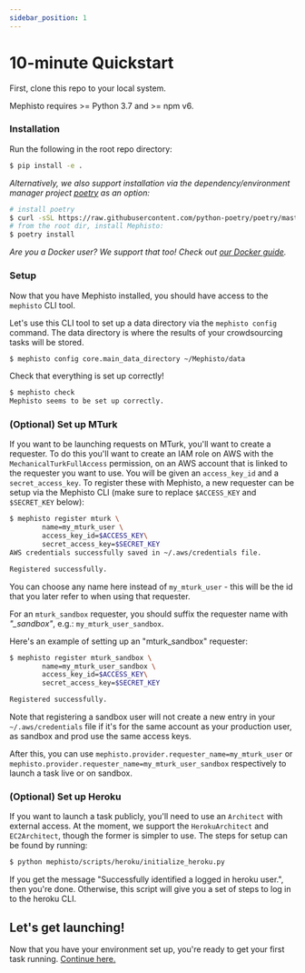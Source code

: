 ```yaml
---
sidebar_position: 1
---
```


# 10-minute Quickstart

First, clone this repo to your local system.

Mephisto requires >= Python 3.7 and >= npm v6.

### Installation

Run the following in the root repo directory:

```bash
$ pip install -e .
```

*Alternatively, we also support installation via the dependency/environment manager project [poetry](https://github.com/python-poetry/poetry) as an option:*

```bash
# install poetry
$ curl -sSL https://raw.githubusercontent.com/python-poetry/poetry/master/get-poetry.py | python
# from the root dir, install Mephisto:
$ poetry install
```

*Are you a Docker user? We support that too! Check out [our Docker guide](../how_to_use/efficiency_organization/docker).*

### Setup

Now that you have Mephisto installed, you should have access to the `mephisto` CLI tool.

Let's use this CLI tool to set up a data directory via the `mephisto config` command. The data directory is where the results of your crowdsourcing tasks will be stored.

```bash
$ mephisto config core.main_data_directory ~/Mephisto/data
```

Check that everything is set up correctly!
```bash
$ mephisto check
Mephisto seems to be set up correctly.
```

### (Optional) Set up MTurk

If you want to be launching requests on MTurk, you'll want to create a requester. To do this you'll want to create an IAM role on AWS with the `MechanicalTurkFullAccess` permission, on an AWS account that is linked to the requester you want to use. You will be given an `access_key_id` and a `secret_access_key`. To register these with Mephisto, a new requester can be setup via the Mephisto CLI (make sure to replace `$ACCESS_KEY` and `$SECRET_KEY` below):

```bash
$ mephisto register mturk \
        name=my_mturk_user \
        access_key_id=$ACCESS_KEY\
        secret_access_key=$SECRET_KEY
AWS credentials successfully saved in ~/.aws/credentials file.

Registered successfully.
```

You can choose any name here instead of `my_mturk_user` - this will be the id that you later refer to when using that requester.

For an `mturk_sandbox` requester, you should suffix the requester name with *"_sandbox"*, e.g.: `my_mturk_user_sandbox`.

Here's an example of setting up an "mturk_sandbox" requester:

```bash
$ mephisto register mturk_sandbox \
        name=my_mturk_user_sandbox \
        access_key_id=$ACCESS_KEY\
        secret_access_key=$SECRET_KEY

Registered successfully.
```

Note that registering a sandbox user will not create a new entry in your `~/.aws/credentials` file if it's for the same account as your production user, as sandbox and prod use the same access keys.

After this, you can use `mephisto.provider.requester_name=my_mturk_user` or `mephisto.provider.requester_name=my_mturk_user_sandbox` respectively to launch a task live or on sandbox.

### (Optional) Set up Heroku

If you want to launch a task publicly, you'll need to use an `Architect` with external access. At the moment, we support the `HerokuArchitect` and `EC2Architect`, though the former is simpler to use. The steps for setup can be found by running:
```bash
$ python mephisto/scripts/heroku/initialize_heroku.py 
```
If you get the message "Successfully identified a logged in heroku user.", then you're done. Otherwise, this script will give you a set of steps to log in to the heroku CLI.

## Let's get launching!

Now that you have your environment set up, you're ready to get your first task running. [Continue here.](../tutorials/first_task)
